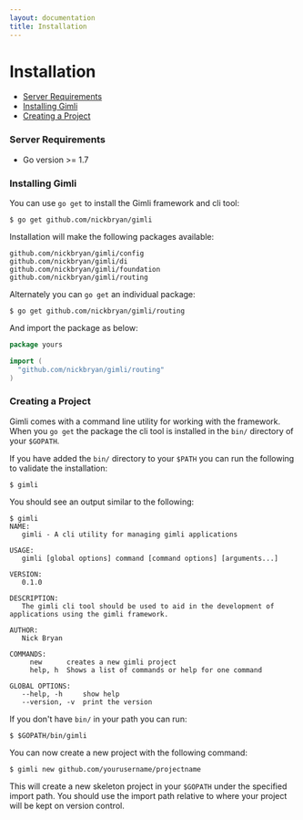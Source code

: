 ```yaml
---
layout: documentation
title: Installation
---
```

# Installation

- [Server Requirements](#server-requirements)
- [Installing Gimli](#installing-gimli)
- [Creating a Project](#creating-a-project)

<a class="anchor" id="server-requirements"></a>
### Server Requirements
* Go version >= 1.7

<a class="anchor" id="installing-gimli"></a>
### Installing Gimli
You can use `go get` to install the Gimli framework and cli tool:

    $ go get github.com/nickbryan/gimli

Installation will make the following packages available:

    github.com/nickbryan/gimli/config
    github.com/nickbryan/gimli/di
    github.com/nickbryan/gimli/foundation
    github.com/nickbryan/gimli/routing
    
Alternately you can `go get` an individual package:

    $ go get github.com/nickbryan/gimli/routing
    
And import the package as below:
```go
package yours

import (
  "github.com/nickbryan/gimli/routing"
)
```

<a class="anchor" id="creating-a-project"></a>
### Creating a Project
Gimli comes with a command line utility for working with the framework. When you `go get` the package the cli tool 
is installed in the `bin/` directory of your `$GOPATH`.

If you have added the `bin/` directory to your `$PATH` you can run the following to validate the installation:

    $ gimli
    
You should see an output similar to the following:

    $ gimli
    NAME:
       gimli - A cli utility for managing gimli applications
    
    USAGE:
       gimli [global options] command [command options] [arguments...]
    
    VERSION:
       0.1.0
    
    DESCRIPTION:
       The gimli cli tool should be used to aid in the development of applications using the gimli framework.
    
    AUTHOR:
       Nick Bryan
    
    COMMANDS:
         new      creates a new gimli project
         help, h  Shows a list of commands or help for one command
    
    GLOBAL OPTIONS:
       --help, -h     show help
       --version, -v  print the version

If you don't have `bin/` in your path you can run:

    $ $GOPATH/bin/gimli

You can now create a new project with the following command:

    $ gimli new github.com/yourusername/projectname

This will create a new skeleton project in your `$GOPATH` under the specified import path. You should use the import path 
relative to where your project will be kept on version control.